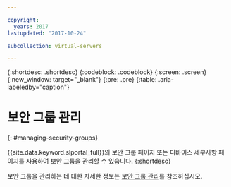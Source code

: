 ```yaml
---

copyright:
  years: 2017
lastupdated: "2017-10-24"

subcollection: virtual-servers

---
```


{:shortdesc: .shortdesc}
{:codeblock: .codeblock}
{:screen: .screen}
{:new_window: target="_blank"}
{:pre: .pre}
{:table: .aria-labeledby="caption"}


# 보안 그룹 관리
{: #managing-security-groups}

{{site.data.keyword.slportal_full}}의 보안 그룹 페이지 또는 디바이스 세부사항 페이지를 사용하여 보안 그룹을 관리할 수 있습니다.
{:shortdesc}

보안 그룹을 관리하는 데 대한 자세한 정보는 [보안 그룹 관리](/docs/infrastructure/security-groups?topic=security-groups-managing-sg)를 참조하십시오.
